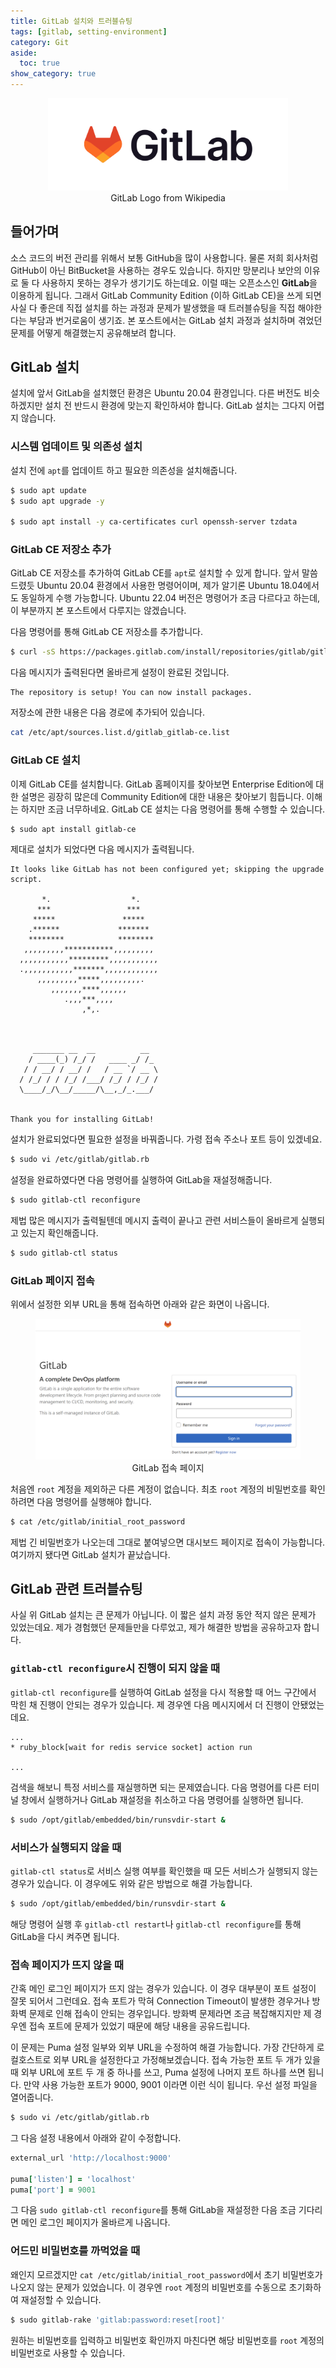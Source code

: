 ```yaml
---
title: GitLab 설치와 트러블슈팅
tags: [gitlab, setting-environment]
category: Git
aside:
  toc: true
show_category: true
---
```



<!--more-->

<center>
  <figure>
    <img src="/assets/images/2022-07-24-install-and-troubleshoot-gitlab/512px-GitLab_logo.svg.png"
      alt="GitLab logo" style="zoom:75%;" loading="lazy"/>
    <figcaption style="text-align: center;">GitLab Logo from Wikipedia</figcaption>
  </figure>
</center>

## 들어가며

소스 코드의 버전 관리를 위해서 보통 GitHub을 많이 사용합니다. 물론 저희 회사처럼 GitHub이 아닌 BitBucket을 사용하는 경우도 있습니다. 하지만 망분리나 보안의 이유로 둘 다 사용하지 못하는 경우가 생기기도 하는데요. 이럴 때는 오픈소스인 **GitLab**을 이용하게 됩니다. 그래서 GitLab Community Edition (이하 GitLab CE)을 쓰게 되면 사실 다 좋은데 직접 설치를 하는 과정과 문제가 발생했을 때 트러블슈팅을 직접 해야한다는 부담과 번거로움이 생기죠. 본 포스트에서는 GitLab 설치 과정과 설치하며 겪었던 문제를 어떻게 해결했는지 공유해보려 합니다.

## GitLab 설치

설치에 앞서 GitLab을 설치했던 환경은 Ubuntu 20.04 환경입니다. 다른 버전도 비슷하겠지만 설치 전 반드시 환경에 맞는지 확인하셔야 합니다. GitLab 설치는 그다지 어렵지 않습니다.

### 시스템 업데이트 및 의존성 설치

설치 전에 `apt`를 업데이트 하고 필요한 의존성을 설치해줍니다.

```bash
$ sudo apt update
$ sudo apt upgrade -y

$ sudo apt install -y ca-certificates curl openssh-server tzdata
```

### GitLab CE 저장소 추가

GitLab CE 저장소를 추가하여 GitLab CE를 `apt`로 설치할 수 있게 합니다. 앞서 말씀드렸듯 Ubuntu 20.04 환경에서 사용한 명령어이며, 제가 알기론 Ubuntu 18.04에서도 동일하게 수행 가능합니다. Ubuntu 22.04 버전은 명령어가 조금 다르다고 하는데, 이 부분까지 본 포스트에서 다루지는 않겠습니다.

다음 명령어를 통해 GitLab CE 저장소를 추가합니다.

```bash
$ curl -sS https://packages.gitlab.com/install/repositories/gitlab/gitlab-ce/script.deb.sh | sudo bash
```

다음 메시지가 출력된다면 올바르게 설정이 완료된 것입니다.

```
The repository is setup! You can now install packages.
```

저장소에 관한 내용은 다음 경로에 추가되어 있습니다.

```bash
cat /etc/apt/sources.list.d/gitlab_gitlab-ce.list
```

### GitLab CE 설치

이제 GitLab CE를 설치합니다. GitLab 홈페이지를 찾아보면 Enterprise Edition에 대한 설명은 굉장히 많은데 Community Edition에 대한 내용은 찾아보기 힘듭니다. 이해는 하지만 조금 너무하네요. GitLab CE 설치는 다음 명령어를 통해 수행할 수 있습니다.

```bash
$ sudo apt install gitlab-ce
```

제대로 설치가 되었다면 다음 메시지가 출력됩니다.

```
It looks like GitLab has not been configured yet; skipping the upgrade script.

       *.                  *.
      ***                 ***
     *****               *****
    .******             *******
    ********            ********
   ,,,,,,,,,***********,,,,,,,,,
  ,,,,,,,,,,,*********,,,,,,,,,,,
  .,,,,,,,,,,,*******,,,,,,,,,,,,
      ,,,,,,,,,*****,,,,,,,,,.
         ,,,,,,,****,,,,,,
            .,,,***,,,,
                ,*,.
  


     _______ __  __          __
    / ____(_) /_/ /   ____ _/ /_
   / / __/ / __/ /   / __ `/ __ \
  / /_/ / / /_/ /___/ /_/ / /_/ /
  \____/_/\__/_____/\__,_/_.___/
  

Thank you for installing GitLab!
```

설치가 완료되었다면 필요한 설정을 바꿔줍니다. 가령 접속 주소나 포트 등이 있겠네요.

```bash
$ sudo vi /etc/gitlab/gitlab.rb
```

설정을 완료하였다면 다음 명령어를 실행하여 GitLab을 재설정해줍니다.

```bash
$ sudo gitlab-ctl reconfigure
```

제법 많은 메시지가 출력될텐데 메시지 출력이 끝나고 관련 서비스들이 올바르게 실행되고 있는지 확인해줍니다.

```bash
$ sudo gitlab-ctl status
```

### GitLab 페이지 접속

위에서 설정한 외부 URL을 통해 접속하면 아래와 같은 화면이 나옵니다.

<center>
  <figure>
    <img src="/assets/images/2022-07-24-install-and-troubleshoot-gitlab/image-20220724193424707.png"
      alt="GitLab Login Page" style="zoom:50%;" loading="lazy"/>
    <figcaption style="text-align: center;">GitLab 접속 페이지</figcaption>
  </figure>
</center>

처음엔 `root` 계정을 제외하곤 다른 계정이 없습니다. 최초 `root` 계정의 비밀번호를 확인하려면 다음 명령어를 실행해야 합니다.

```bash
$ cat /etc/gitlab/initial_root_password
```

제법 긴 비밀번호가 나오는데 그대로 붙여넣으면 대시보드 페이지로 접속이 가능합니다. 여기까지 됐다면 GitLab 설치가 끝났습니다.

## GitLab 관련 트러블슈팅

사실 위 GitLab 설치는 큰 문제가 아닙니다. 이 짧은 설치 과정 동안 적지 않은 문제가 있었는데요. 제가 경험했던 문제들만을 다루었고, 제가 해결한 방법을 공유하고자 합니다.

### `gitlab-ctl reconfigure`시 진행이 되지 않을 때

`gitlab-ctl reconfigure`를 실행하여 GitLab 설정을 다시 적용할 때 어느 구간에서 막힌 채 진행이 안되는 경우가 있습니다. 제 경우엔 다음 메시지에서 더 진행이 안됐었는데요.

```
...
* ruby_block[wait for redis service socket] action run

...
```

검색을 해보니 특정 서비스를 재실행하면 되는 문제였습니다. 다음 명령어를 다른 터미널 창에서 실행하거나 GitLab 재설정을 취소하고 다음 명령어를 실행하면 됩니다.

```bash
$ sudo /opt/gitlab/embedded/bin/runsvdir-start &
```

### 서비스가 실행되지 않을 때

`gitlab-ctl status`로 서비스 실행 여부를 확인했을 때 모든 서비스가 실행되지 않는 경우가 있습니다. 이 경우에도 위와 같은 방법으로 해결 가능합니다.

```bash
$ sudo /opt/gitlab/embedded/bin/runsvdir-start &
```

해당 명령어 실행 후 `gitlab-ctl restart`나 `gitlab-ctl reconfigure`를 통해 GitLab을 다시 켜주면 됩니다.

### 접속 페이지가 뜨지 않을 때

간혹 메인 로그인 페이지가 뜨지 않는 경우가 있습니다. 이 경우 대부분이 포트 설정이 잘못 되어서 그런데요. 접속 포트가 막혀 Connection Timeout이 발생한 경우거나 방화벽 문제로 인해 접속이 안되는 경우입니다. 방화벽 문제라면 조금 복잡해지지만 제 경우엔 접속 포트에 문제가 있었기 때문에 해당 내용을 공유드립니다.

이 문제는 Puma 설정 일부와 외부 URL을 수정하여 해결 가능합니다. 가장 간단하게 로컬호스트로 외부 URL을 설정한다고 가정해보겠습니다. 접속 가능한 포트 두 개가 있을 때 외부 URL에 포트 두 개 중 하나를 쓰고, Puma 설정에 나머지 포트 하나를 쓰면 됩니다. 만약 사용 가능한 포트가 9000, 9001 이라면 이런 식이 됩니다. 우선 설정 파일을 열어줍니다.

```bash
$ sudo vi /etc/gitlab/gitlab.rb
```

그 다음 설정 내용에서 아래와 같이 수정합니다.

```ruby
external_url 'http://localhost:9000'

puma['listen'] = 'localhost'
puma['port'] = 9001
```

그 다음 `sudo gitlab-ctl reconfigure`를 통해 GitLab을 재설정한 다음 조금 기다리면 메인 로그인 페이지가 올바르게 나옵니다.

### 어드민 비밀번호를 까먹었을 때

왜인지 모르겠지만  `cat /etc/gitlab/initial_root_password`에서 초기 비밀번호가 나오지 않는 문제가 있었습니다. 이 경우엔 `root` 계정의 비밀번호를 수동으로 초기화하여 재설정할 수 있습니다.

```bash
$ sudo gitlab-rake 'gitlab:password:reset[root]'
```

원하는 비밀번호를 입력하고 비밀번호 확인까지 마친다면 해당 비밀번호를 `root` 계정의 비밀번호로 사용할 수 있습니다.

